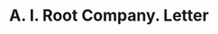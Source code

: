 ---
doi: 10.7916/D8K94KPX
date_other: '1928'
date_other_textual: '1928'
form: correspondence
genre:
- Letters (correspondence)
name:
- A. I. Root Company
object_in_context_url: https://biggert.cul.columbia.edu/items/view/ave_biggert_01313
subject_hierarchical_geographic:
- Medina, Ohio, United States
subject_name:
- A. I. Root Company
title: A. I. Root Company. Letter
sort_title: A. I. Root Company. Letter
call_number: ave_biggert_01313
coordinates:
- 41.13583333333333,-81.86416666666666
pid: ave_biggert_01313
identifiers: ave_biggert_01313
canvas_id: ldpd:396575
permalink: "/items/ave_biggert_01313/"
layout: iiif-image-page
---